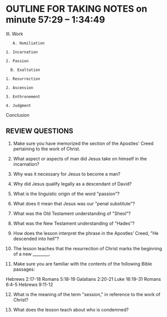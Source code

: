 # OUTLINE FOR TAKING NOTES on minute 57:29 – 1:34:49

III. Work 

       A. Humiliation

  	1. Incarnation

  	2. Passion

      B. Exaltation

  	1. Resurrection 

  	2. Ascension 

  	3. Enthronement 

  	4. Judgment 

Conclusion


## REVIEW QUESTIONS

1. Make sure you have memorized the section of the Apostles' Creed pertaining to the work of Christ.

2. What aspect or aspects of man did Jesus take on himself in the incarnation?

3. Why was it necessary for Jesus to become a man? 

4. Why did Jesus qualify legally as a descendant of David? 

5. What is the linguistic origin of the word "passion"? 

6. What does it mean that Jesus was our "penal substitute"? 

7. What was the Old Testament understanding of "Sheol"? 

8. What was the New Testament understanding of "Hades"? 

9. How does the lesson interpret the phrase in the Apostles’ Creed, "He descended into hell"? 

10. The lesson teaches that the resurrection of Christ marks the beginning of a new ________.

11. Make sure you are familiar with the contents of the following Bible passages: 

  Hebrews 2:17-18
  Romans 5:18-19
  Galatians 2:20-21
  Luke 16:19-31
  Romans 6:4-5
  Hebrews 9:11-12

12. What is the meaning of the term "session," in reference to the work of Christ? 

13. What does the lesson teach about who is condemned? 
